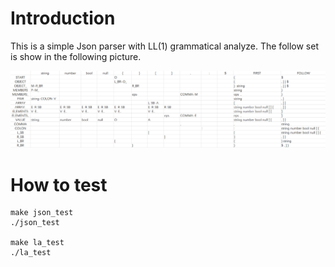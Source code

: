 # Introduction

This is a simple Json parser with LL(1) grammatical analyze. The follow set is show in the following picture.

![follow set](picture/follow_set.png "follow set")

# How to test

```
make json_test
./json_test

make la_test
./la_test
```